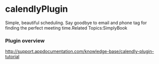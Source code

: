 # calendlyPlugin

Simple, beautiful scheduling. Say goodbye to email and phone tag for finding the perfect meeting time.Related Topics:SimplyBook

### Plugin overview
http://support.appdocumentation.com/knowledge-base/calendly-plugin-tutorial
